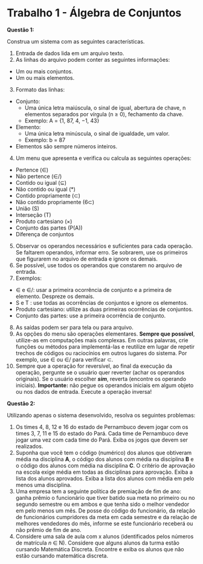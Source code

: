 # Trabalho 1 - Álgebra de Conjuntos

**Questão 1:**

Construa um sistema com as seguintes características.
1. Entrada de dados lida em um arquivo texto.
2. As linhas do arquivo podem conter as seguintes informações:
- Um ou mais conjuntos.
- Um ou mais elementos.
3. Formato das linhas:
- Conjunto:
  - Uma única letra maiúscula, o sinal de igual, abertura de chave, n elementos separados por vírgula (n ≥ 0),
fechamento da chave.
  - Exemplo: A = {1, 87, 4, −1, 43}
- Elemento:
  - Uma única letra minúscula, o sinal de igualdade, um valor.
  - Exemplo: b = 87
- Elementos são sempre números inteiros.
4. Um menu que apresenta e verifica ou calcula as seguintes operações:
- Pertence (∈)
- Não pertence (∈/)
- Contido ou igual (⊆)
- Não contido ou igual (*)
- Contido propriamente (⊂)
- Não contido propriamente (6⊂)
- União (S)
- Interseção (T)
- Produto cartesiano (×)
- Conjunto das partes (P(A))
- Diferença de conjuntos
5. Observar os operandos necessários e suficientes para cada operação. Se faltarem operandos, informar erro. Se
sobrarem, use os primeiros que figurarem no arquivo de entrada e ignore os demais.
6. Se possível, use todos os operandos que constarem no arquivo de entrada.
7. Exemplos:
- ∈ e ∈/: usar a primeira ocorrência de conjunto e a primeira de elemento. Despreze os demais.
- S e T : use todas as ocorrências de conjuntos e ignore os elementos.
- Produto cartesiano: utilize as duas primeiras ocorrências de conjuntos.
- Conjunto das partes: use a primeira ocorrência de conjunto.
8. As saídas podem ser para tela ou para arquivo.
9. As opções do menu são operações elementares. **Sempre que possível**, utilize-as em computações mais complexas.
Em outras palavras, crie funções ou métodos para implementá-las e reutilize em lugar de repetir trechos de códigos
ou raciocínios em outros lugares do sistema. Por exemplo, use ∈ ou ∈/ para verificar ⊂.
10. Sempre que a operação for reversível, ao final da execução da operação, pergunte se o usuário quer reverter (achar os
operandos originais). Se o usuário escolher ***sim***, reverta (encontre os operando iniciais). **Importante:** não pegue
os operandos iniciais em algum objeto ou nos dados de entrada. Execute a operação inversa!

**Questão 2:**

Utilizando apenas o sistema desenvolvido, resolva os seguintes problemas:

1. Os times 4, 8, 12 e 16 do estado de Pernambuco devem jogar com os times 3, 7, 11 e 15 do estado do Pará. Cada
time de Pernambuco deve jogar uma vez com cada time do Pará. Exiba os jogos que devem ser realizados.
2. Suponha que você tem o código (numérico) dos alunos que obtiveram média na disciplina **A**, o código dos alunos
com média na disciplina **B** e o código dos alunos com média na disciplina **C**. O critério de aprovação na escola exige
média em todas as disciplinas para aprovação. Exiba a lista dos alunos aprovados. Exiba a lista dos alunos com
média em pelo menos uma disciplina.
3. Uma empresa tem a seguinte política de premiação de fim de ano: ganha prêmio o funcionário que tiver batido sua
meta no primeiro ou no segundo semestre ou em ambos e que tenha sido o melhor vendedor em pelo menos um mês.
De posse do código do funcionário, da relação de funcionários cumpridores da meta em cada semestre e da relação
de melhores vendedores do mês, informe se este funcionário receberá ou não prêmio de fim de ano.
4. Considere uma sala de aula com x alunos (identificados pelos números de matrícula *n* ∈ N). Considere que
alguns alunos da turma estão cursando Matemática Discreta. Encontre e exiba os alunos que não estão cursando
matemática discreta.
